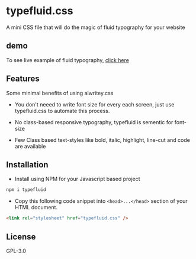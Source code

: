 # typefluid.css

A mini CSS file that will do the magic of fluid typography for your website

## demo

To see live example of fluid typography, [click here](https://typefluid.netlify.app/)

## Features

Some minimal benefits of using alwritey.css

- You don't neeed to write font size for every each screen, just use typefluid.css to automate this process.

- No class-based responsive typography, typefluid is sementic for font-size

- Few Class based text-styles like bold, italic, highlight, line-cut and code are available

## Installation

- Install using NPM for your Javascript based project

```bash
npm i typefluid
```

- Copy this following code snippet into `<head>...</head>` section of your HTML document.

```html
<link rel="stylesheet" href="typefluid.css" />
```

## License

GPL-3.0
